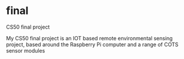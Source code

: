 # final
CS50 final project

My CS50 final project is an IOT based remote environmental sensing project, based around the Raspberry Pi computer and a range of COTS sensor modules

